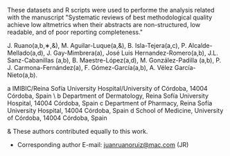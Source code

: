
These datasets and R scripts were used to performe the analysis related with the manuscript "Systematic reviews of best methodological quality achieve low altmetrics when their abstracts are non-structured, low readable, and of poor reporting completeness."

J. Ruano(a,b,∗,&), M. Aguilar-Luque(a,&), B. Isla-Tejera(a,c), P. Alcalde-Mellado(a,d), J. Gay-Mimbrera(a), José Luis Hernandez-Romero(a,b), J.L. Sanz-Cabanillas (a,b), B. Maestre-López(a,d), M. González-Padilla (a,b), P. J. Carmona-Fernández(a), F. Gómez-García(a,b), A. Vélez García-Nieto(a,b).

a IMIBIC/Reina Sofía University Hospital/University of Córdoba, 14004 Córdoba, Spain \\
b Department of Dermatology, Reina Sofía University Hospital, 14004 Córdoba, Spain 
c Department of Pharmacy, Reina Sofía University Hospital, 14004 Córdoba, Spain 
d School of Medicine, University of Córdoba, 14004 Córdoba, Spain

& These authors contributed equally to this work. 
* Corresponding author E-mail: juanruanoruiz@mac.com (JR)
